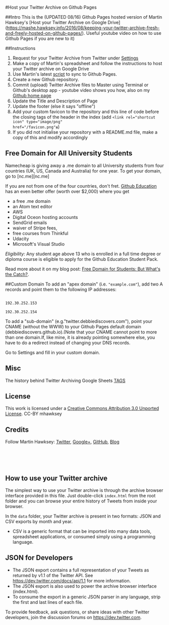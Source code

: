#Host your Twitter Archive on Github Pages


##Intro
This is the (UPDATED 08/16) Github Pages hosted version of Martin Hawksey's [Host your Twitter Archive on Google Drive]  (https://mashe.hawksey.info/2016/08/keeping-your-twitter-archive-fresh-and-freely-hosted-on-github-pages/). Useful youtube video on how to use Github Pages if you are new to it)  

##Instructions
1. Request for your Twitter Archive from Twitter under [Settings](https://twitter.com/settings/account#tweet_export)
2. Make a copy of Martin's spreadsheet and follow the instructions to host your Twitter archive on Google Drive
3. Use Martin's latest [script](https://script.google.com/macros/s/AKfycbzbBwpWfqL4VMy9DYmaEaqZucGlXK6yKKEZWFqPzG6o0AKC2OjR/exec) to sync to Github Pages.
4. Create a new Github repository.
5. Commit (upload) Twitter Archive files to Master using Terminal or Github's desktop app - youtube video shows you how, also on my [Github home page](https://debbiediscovers.github.io)
6. Update the Title and Description of Page 
7. Update the footer (else it says "offline")
7. Add your custom favicon to the repository and this line of code before the closing tags </head> of the header in the index (add <code>&lt;link rel="shortcut icon" type="image/png" href="/favicon.png"&lg;</code>)
8. If you did not initialise your repository with a README.md file, make a copy of this and modify accordingly

## Free Domain for All University Students
Namecheap is giving away a .me domain to all University students from four countries (UK, US, Canada and Australia) for one year. To get your domain, go to [nc.me][nc.me]

If you are not from one of the four countries, don't fret. [Github Education](https://education.github.com/pack) has an even better offer (worth over $2,000) where you get
- a free .me domain
- an Atom text editor
- AWS
- Digital Oceon hosting accounts
- SendGrid emails
- waiver of Stripe fees, 
- free courses from Thinkful 
- Udacity
- Microsoft's Visual Studio

*Eligibility:* Any student age above 13 who is enrolled in a full time degree or diploma course is eligible to apply for the Github Education Student Pack. 

Read more about it on my blog post: [Free Domain for Students: But What's the Catch?](http://debbiediscovers.com/blog/free-domain-for-students/). 

##Custom Domain
To add an "apex domain" (i.e. <code>"example.com"</code>), add two A records and point them to the following IP addresses:
<pre><code>
192.30.252.153<br>
192.30.252.154
</code></pre>

To add a "sub-domain" (e.g."twitter.debbiediscovers.com"), point your CNAME (without the WWW) to your Github Pages default domain (debbiediscovers.github.io).(Note that your CNAME cannot point to more than one domain.If, like mine, it is already pointing somewhere else, you have to do a redirect instead of changing your DNS records. 

Go to Settings and fill in your custom domain.


## Misc 

The history behind Twitter Archiving Google Sheets [TAGS](https://mashe.hawksey.info/2016/05/twitter-archive-google-sheets-tags-just-got-a-bit-easier-with-an-easy-setup/)

## License

This work is licensed under a [Creative Commons Attribution 3.0 Unported License](https://creativecommons.org/licenses/by/3.0/). CC-BY mhawksey


## Credits

Follow Martin Hawksey: [Twitter](https://twitter.com/mhawksey), [Google+](https://plus.google.com/u/0/+MartinHawksey), [GitHub](https://github.com/mhawksey), [Blog](https://mashe.hawksey.info/)


<br>
<br>
<br>

## How to use your Twitter archive

The simplest way to use your Twitter archive is through the archive browser interface provided in this file. Just double-click `index.html` from the root folder and you can browse your entire history of Tweets from inside your browser.

In the `data` folder, your Twitter archive is present in two formats: JSON and CSV exports by month and year.

* CSV is a generic format that can be imported into many data tools, spreadsheet applications, or consumed simply using a programming language.

## JSON for Developers

* The JSON export contains a full representation of your Tweets as returned by v1.1 of the Twitter API. See https://dev.twitter.com/docs/api/1.1 for more information.
* The JSON export is also used to power the archive browser interface (index.html).
* To consume the export in a generic JSON parser in any language, strip the first and last lines of each file.

To provide feedback, ask questions, or share ideas with other Twitter developers, join the discussion forums on https://dev.twitter.com.

